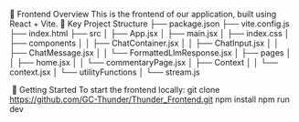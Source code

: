 🧠 Frontend Overview 
This is the frontend of our application, built using React + Vite. 
📁 Key Project Structure 
├── package.json
├── vite.config.js
├── index.html
├── src
│ ├── App.jsx
│ ├── main.jsx
│ ├── index.css
│ ├── components
│ │ ├── ChatContainer.jsx
│ │ ├── ChatInput.jsx
│ │ ├── ChatMessage.jsx
│ │ └── FormattedLlmResponse.jsx
│ ├── pages
│ │ ├── home.jsx
│ │ └── commentaryPage.jsx
│ ├── Context
│ │ └── context.jsx
│ └── utilityFunctions
│ └── stream.js

 🚀 Getting Started 
To start the frontend locally: 
git clone https://github.com/GC-Thunder/Thunder_Frontend.git
npm install
npm run dev
